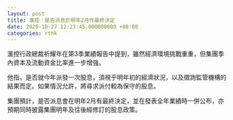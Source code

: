 ```yaml
---
layout: post
title: 滙控：是否派息於明年2月作最終決定
date: 2020-10-27 12:23:45.000000000 +08:00
categories: rthk
---
```


滙控行政總裁祈耀年在第3季業績報告中提到，雖然經濟環境挑戰重重，但集團季內資本及流動資金比率進一步增強。

他指，是否就今年派發一次股息，須視乎明年初的經濟狀況，以及徵詢監管機構的結果而定。如果情況允許，將尋求派付較為保守的股息。

集團預計，是否派息會在明年2月有最終決定，並在發表全年業績時一併公布，亦預期同時披露集團明年及往後經修訂的股息政策。
